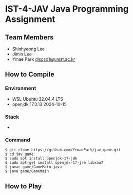 # IST-4-JAV Java Programming Assignment
## Team Members
- Shinhyeong Lee
- Jimin Lee
- Yinae Park dlsoso1@unist.ac.kr


## How to Compile
### Environment
- WSL Ubuntu 22.04.4 LTS
- openjdk 17.0.13 2024-10-15

### Stack

- 

### Command
```
$ git clone https://github.com/YinaePark/jav_game.git
$ cd jav_game
$ sudo apt install openjdk-17-jdk
$ sudo apt-get install openjdk-17-jre libxaw7
$ javac game/GameMain.java
$ java game/GameMain
```

## How to Play